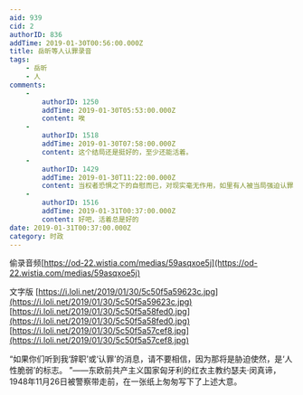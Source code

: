 ```yaml
---
aid: 939
cid: 2
authorID: 836
addTime: 2019-01-30T00:56:00.000Z
title: 岳昕等人认罪录音
tags:
    - 岳昕
    - 人
comments:
    -
        authorID: 1250
        addTime: 2019-01-30T05:53:00.000Z
        content: 唉
    -
        authorID: 1518
        addTime: 2019-01-30T07:58:00.000Z
        content: 这个结局还是挺好的，至少还能活着。
    -
        authorID: 1429
        addTime: 2019-01-30T11:22:00.000Z
        content: 当权者恐惧之下的自慰而已，对现实毫无作用，如里有人被当局强迫认罪，应对方法应该是马上接受，不要对抗，留得青山在，不怕没材烧
    -
        authorID: 1516
        addTime: 2019-01-31T00:37:00.000Z
        content: 好吧，活着总是好的
date: 2019-01-31T00:37:00.000Z
category: 时政
---
```


偷录音频[https://od-22.wistia.com/medias/59asqxoe5j](https://od-22.wistia.com/medias/59asqxoe5j)

文字版 [https://i.loli.net/2019/01/30/5c50f5a59623c.jpg](https://i.loli.net/2019/01/30/5c50f5a59623c.jpg) [https://i.loli.net/2019/01/30/5c50f5a58fed0.jpg](https://i.loli.net/2019/01/30/5c50f5a58fed0.jpg) [https://i.loli.net/2019/01/30/5c50f5a57cef8.jpg](https://i.loli.net/2019/01/30/5c50f5a57cef8.jpg)

“如果你们听到我‘辞职’或‘认罪’的消息，请不要相信，因为那将是胁迫使然，是‘人性脆弱’的标志。 ”——东欧前共产主义国家匈牙利的红衣主教约瑟夫·闵真谛，1948年11月26日被警察带走前，在一张纸上匆匆写下了上述大意。
